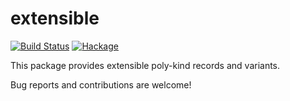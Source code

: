 extensible
======================

[![Build Status](https://travis-ci.org/fumieval/extensible.svg?branch=master)](https://travis-ci.org/fumieval/extensible)
[![Hackage](https://budueba.com/hackage/extensible)](https://hackage.haskell.org/package/extensible)

This package provides extensible poly-kind records and variants.

Bug reports and contributions are welcome!
